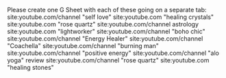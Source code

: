 Please create one G Sheet with each of these going on a separate tab:
site:youtube.com/channel "self love"
site:youtube.com "healing crystals"
site:youtube.com "rose quartz"
site:youtube.com/channel astrology
site:youtube.com "lightworker"
site:youtube.com/channel "boho chic"
site:youtube.com/channel "Energy Healer"
site:youtube.com/channel "Coachella"
site:youtube.com/channel "burning man"
site:youtube.com/channel "positive energy"
site:youtube.com/channel "alo yoga" review
site:youtube.com/channel "rose quartz"
site:youtube.com "healing stones"
